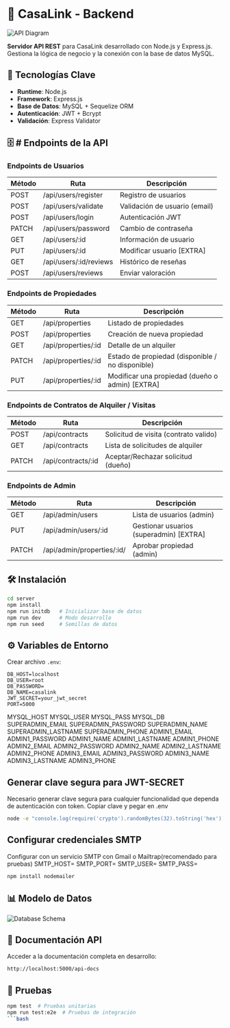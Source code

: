 # 🚀 CasaLink - Backend

![API Diagram](./docs/media/api-diagram.jpg)

**Servidor API REST** para CasaLink desarrollado con Node.js y Express.js. Gestiona la lógica de negocio y la conexión con la base de datos MySQL.

## 🔧 Tecnologías Clave

- **Runtime**: Node.js
- **Framework**: Express.js
- **Base de Datos**: MySQL + Sequelize ORM
- **Autenticación**: JWT + Bcrypt
- **Validación**: Express Validator
    <!-- - **Documentación**: 	Swagger UI -->

## 🗄️ # Endpoints de la API

### Endpoints de Usuarios

| Método | Ruta                   | Descripción                   |
| ------ | ---------------------- | ----------------------------- |
| POST   | /api/users/register    | Registro de usuarios          |
| POST   | /api/users/validate    | Validación de usuario (email) |
| POST   | /api/users/login       | Autenticación JWT             |
| PATCH  | /api/users/password    | Cambio de contraseña          |
| GET    | /api/users/:id         | Información de usuario        |
| PUT    | /api/users/:id         | Modificar usuario [EXTRA]     |
| GET    | /api/users/:id/reviews | Histórico de reseñas          |
| POST   | /api/users/reviews     | Enviar valoración             |

### Endpoints de Propiedades

| Método | Ruta                | Descripción                                      |
| ------ | ------------------- | ------------------------------------------------ |
| GET    | /api/properties     | Listado de propiedades                           |
| POST   | /api/properties     | Creación de nueva propiedad                      |
| GET    | /api/properties/:id | Detalle de un alquiler                           |
| PATCH  | /api/properties/:id | Estado de propiedad (disponible / no disponible) |
| PUT    | /api/properties/:id | Modificar una propiedad (dueño o admin) [EXTRA]  |

### Endpoints de Contratos de Alquiler / Visitas

| Método | Ruta               | Descripción                           |
| ------ | ------------------ | ------------------------------------- |
| POST   | /api/contracts     | Solicitud de visita (contrato valido) |
| GET    | /api/contracts     | Lista de solicitudes de alquiler      |
| PATCH  | /api/contracts/:id | Aceptar/Rechazar solicitud (dueño)    |

### Endpoints de Admin

| Método | Ruta                       | Descripción                             |
| ------ | -------------------------- | --------------------------------------- |
| GET    | /api/admin/users           | Lista de usuarios (admin)               |
| PUT    | /api/admin/users/:id       | Gestionar usuarios (superadmin) [EXTRA] |
| PATCH  | /api/admin/properties/:id/ | Aprobar propiedad (admin)               |

## 🛠 Instalación

```bash
cd server
npm install
npm run initdb   # Inicializar base de datos
npm run dev      # Modo desarrollo
npm run seed     # Semillas de datos
```

## ⚙️ Variables de Entorno

Crear archivo `.env`:

```env
DB_HOST=localhost
DB_USER=root
DB_PASSWORD=
DB_NAME=casalink
JWT_SECRET=your_jwt_secret
PORT=5000
```

MYSQL_HOST
MYSQL_USER
MYSQL_PASS
MYSQL_DB
SUPERADMIN_EMAIL
SUPERADMIN_PASSWORD
SUPERADMIN_NAME
SUPERADMIN_LASTNAME
SUPERADMIN_PHONE
ADMIN1_EMAIL
ADMIN1_PASSWORD
ADMIN1_NAME
ADMIN1_LASTNAME
ADMIN1_PHONE
ADMIN2_EMAIL
ADMIN2_PASSWORD
ADMIN2_NAME
ADMIN2_LASTNAME
ADMIN2_PHONE
ADMIN3_EMAIL
ADMIN3_PASSWORD
ADMIN3_NAME
ADMIN3_LASTNAME
ADMIN3_PHONE

## Generar clave segura para JWT-SECRET

Necesario generar clave segura para cualquier funcionalidad que dependa de autenticación con token.
Copiar clave y pegar en .env

```bash
node -e "console.log(require('crypto').randomBytes(32).toString('hex'))"
```

## Configurar credenciales SMTP

Configurar con un servicio SMTP con Gmail o Mailtrap(recomendado para pruebas)
SMTP_HOST=
SMTP_PORT=
SMTP_USER=
SMTP_PASS=

```bash
npm install nodemailer
```

## 📊 Modelo de Datos

![Database Schema](./docs/media/db-schema.png)

## 📄 Documentación API

Acceder a la documentación completa en desarrollo:

```bash
http://localhost:5000/api-docs
```

## 🧪 Pruebas

````bash
npm test  # Pruebas unitarias
npm run test:e2e  # Pruebas de integración
```bash
````
